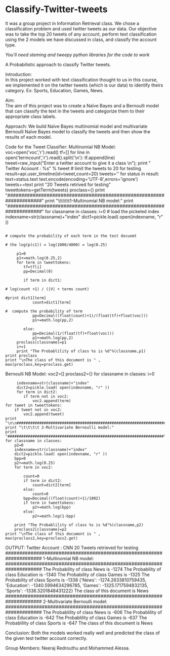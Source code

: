 # Classify-Twitter-tweets
It was a group project in Information Retrieval class. We chose a classification problem and used twitter tweets as  our data. Our objective was to take the top 20 tweets of any account, perform text classification using the 2 models  we have discussed in class, and classify the account type.

*You'll need steming and tweepy python libraries for the code to work*

A Probabilistic approach to classify Twitter tweets.	

Introduction:		
In this project worked with text classification thought to us in this course, we implemented it on the twitter tweets (which is our data) to identify theirs category. Ex: Sports, Education, Games, News.

Aim:	
The aim of this project was to create a Naïve Bayes and a Bernoulli model that can classify the text in the tweets and categorize them to their appropriate class labels.

Approach: 
We build Naïve Bayes multinomial model and multivariate Bernoulli Naïve Bayes model to classify the tweets and then show the results of each model.

Code for the Tweet Classifier:
Multinomial NB Model:
voc=open('voc','r').read()
    tf=[]
    for line in open('termcount','r').read().split('\n'):
        tf.append(line)
    tweet=raw_input("Enter a twitter account to give it a class \n");
    print " Twitter Acoount : %s" % tweet
                                                                                # limit the tweets to 20 for testing
    result=api.user_timeline(id=tweet,count=20)
    tweets=''
    for status in result:
        text=status.text
        text.encode(encoding='UTF-8',errors='ignore')
        tweets+=text
    print "20 Tweets retrived for testing"
    tweettokens=getTerm(tweets)
    proclass={}
    print "#####################################################################"
    print "\t\t\t\t1-Multinomial NB model:"
    print "#####################################################################"
    for classname in classes:
         i=0
                                                                                # load the pickeled index
         indexname=str(classname)+"index"
         dict1=pickle.load( open(indexname, "r" ))

                                                                                 # compute the probability of each term in the test docuemt
                                                                                 # the log(p(c1)) = log(1000/4000) = log(0.25)

         p1=0
         p1+=math.log(0.25,2)
         for term in tweettokens:
            tf=tf[i]
            pp=Decimal(0)

            if term in dict1:
                                                                                # log(count +1) / (|V| + terms count)
                                                                                #print dict1[term]
                count=dict1[term]
                                                                                #  compute the probability of term
                pp=Decimal((float(count)+1)/(float(tf)+float(voc)))
                p1+=math.log(pp,2)

            else:
                pp=Decimal(1/(float(tf)+float(voc)))
                p1+=math.log(pp,2)
         proclass[classname]=p1
         i+=1
         print "The Probablility of class %s is %d"%(classname,p1)
    print proclass
    print "\nThe class of this document is " , max(proclass,key=proclass.get)


Bernoulli NB Model:
voc2=[]
    proclass2={}
    for classname in classes:
         i=0
                                                                                
         indexname=str(classname)+"index"
         dict2=pickle.load( open(indexname, "r" ))
         for term in dict2:
            if term not in voc2:
                voc2.append(term)
    for tweet in tweettokens:
        if tweet not in voc2:
            voc2.append(tweet)
    print "\n\n#####################################################################"
    print "\t\t\t\t 2-Multivariate Bernoulli model:"
    print "#####################################################################"
    for classname in classes:
        p2=0
        indexname=str(classname)+"index"
        dict2=pickle.load( open(indexname, "r" ))
        bpp=0
        p2+=math.log(0.25)
        for term in voc2:

            count=0
            if term in dict2:
                count=dict2[term]
            else:
                count=0
            bpp=Decimal((float(count)+1)/1002)
            if term in tweettokens:
                p2+=math.log(bpp)
            else:
                p2+=math.log(1-bpp)

        print "The Probablility of class %s is %d"%(classname,p2)
        proclass2[classname]=p2
    print "\nThe class of this document is " , max(proclass2,key=proclass2.get)

OUTPUT:
Twitter Account : CNN
20 Tweets retrieved for testing
#####################################################################
				1-Multinomial NB model:
#####################################################################
The Probability of class News is -1274
The Probability of class Education is -1340
The Probability of class Games is -1325
The Probability of class Sports is -1338
{'News': -1274.2633810759435, 'Education': -1340.5994634296785, 'Games': -1325.1717594832135, 'Sports': -1338.3201848431222}
The class of this document is News
#####################################################################
				 2-Multivariate Bernoulli model:
#####################################################################
The Probablility of class News is -606
The Probablility of class Education is -642
The Probablility of class Games is -637
The Probablility of class Sports is -647
The class of this document is News

Conclusion:
Both the models worked really well and predicted the class of the given test twitter account correctly.

Group Members:
Neeraj Redrouthu and Mohammed Alessa.

